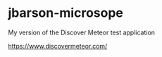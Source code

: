 jbarson-microsope
=================

My version of the Discover Meteor test application

https://www.discovermeteor.com/
